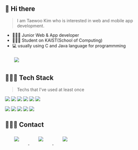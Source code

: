 ## 👋 Hi there

> I am Taewoo Kim who is interested in web and mobile app development.

- 👩🏻‍💼   Junior Web & App developer
- 👩🏻‍🏫   Student on KAIST(School of Computing)
- 💻    usually using C and Java language for programmming

<div id="main">
    <img 
        src="https://github-readme-stats.vercel.app/api?username=T-dubb"
        style="height: auto; margin-left: 20px; margin-right: 20px; padding: 10px;"/>
</div>

## 👩🏻‍💻 Tech Stack 
> Techs that I've used at least once
<p >
    <img src="https://img.shields.io/badge/Java-007396?style=flat-square&logo=Java&logoColor=white"/>
    <img src="https://img.shields.io/badge/Javascript-ffb13b?style=flat-square&logo=javascript&logoColor=white"/>
    <img src="https://img.shields.io/badge/Python-3766AB?style=flat-square&logo=Python&logoColor=white"/> 
    <img src="https://img.shields.io/badge/C-A8B9CC?style=flat-square&logo=C&logoColor=white"/>
    <img src="https://img.shields.io/badge/HTML-E34F26?style=flat-square&logo=html5&logoColor=white"/>
    <img src="https://img.shields.io/badge/CSS-1572B6?style=flat-square&logo=css3&logoColor=white"/>
</p>
<p >
    <img src="https://img.shields.io/badge/Android-3DDC84?style=flat-square&logo=android&logoColor=white"/>
    <img src="https://img.shields.io/badge/node.js-%2343853D.svg?style=for-the-badge?style=flat-square&logo=node.js&logoColor=white"/>
    <img src="https://img.shields.io/badge/express.js-%23404d59.svg?style=flat-square&logo=express&logoColor=white"/>
    <img src="https://img.shields.io/badge/MongoDB-%234ea94b.svg?style=flat-square&logo=express&logoColor=white"/>
    <img src="https://img.shields.io/badge/React-61DAFB?style=flat-square&logo=react&logoColor=white"/>
</p>

## 🙋🏻‍♀️ Contact
<div >
    <a href="mailto:rlaxodntttt@kaist.ac.kr">
        <img 
            src="https://img.shields.io/badge/Gmail-D14836?style=for-the-badge&logo=gmail&logoColor=white"
            style="height: auto; margin-left: 20px; margin-right: 20px; padding: 10px;"/>
    </a>
    <a href="https://www.instagram.com/tae._.woah/">
        <img 
            src="https://img.shields.io/badge/Instagram-E4405F?style=for-the-badge&logo=instagram&logoColor=white&link=https://www.instagram.com/tae._.woah/"
            style="height: auto; margin-left: 20px; margin-right: 20px; padding: 10px;"/>
    </a>
    <a href="https://www.instagram.com/tae._.woah/">
        <img 
            src="https://img.shields.io/badge/Notion-%23000000.svg?style=for-the-badge&logo=notion&logoColor=white"
            style="height: auto; margin-left: 20px; margin-right: 20px; padding: 10px;"/>
    </a>
</div>
<!--
**T-dubb/T-dubb** is a ✨ _special_ ✨ repository because its `README.md` (this file) appears on your GitHub profile.

Here are some ideas to get you started:

- 🔭 I’m currently working on ...
- 🌱 I’m currently learning ...
- 👯 I’m looking to collaborate on ...
- 🤔 I’m looking for help with ...
- 💬 Ask me about ...
- 📫 How to reach me: ...
- 😄 Pronouns: ...
- ⚡ Fun fact: ...
-->
